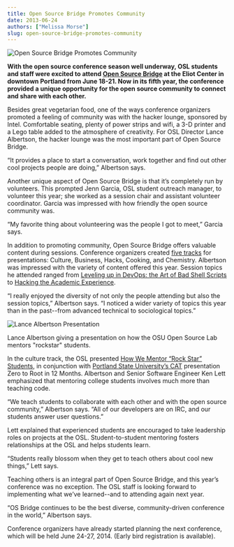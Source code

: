 ```yaml
---
title: Open Source Bridge Promotes Community
date: 2013-06-24
authors: ["Melissa Morse"]
slug: open-source-bridge-promotes-community
---
```


![Open Source Bridge Promotes Community](/images/osbridgecommunity.jpg#blog)

**With the open source conference season well underway, OSL students and staff
were excited to attend [Open Source Bridge](http://opensourcebridge.org/) at the Eliot Center in downtown
Portland from June 18-21. Now in its fifth year, the conference provided a
unique opportunity for the open source community to connect and share with each
other.**

Besides great vegetarian food, one of the ways conference organizers promoted a
feeling of community was with the hacker lounge, sponsored by Intel. Comfortable
seating, plenty of power strips and wifi, a 3-D printer and a Lego table added
to the atmosphere of creativity. For OSL Director Lance Albertson, the hacker
lounge was the most important part of Open Source Bridge.

“It provides a place to start a conversation, work together and find out other
cool projects people are doing,” Albertson says.

Another unique aspect of Open Source Bridge is that it’s completely run by
volunteers. This prompted Jenn Garcia, OSL student outreach manager, to
volunteer this year; she worked as a session chair and assistant volunteer
coordinator. Garcia was impressed with how friendly the open source community
was.

“My favorite thing about volunteering was the people I got to meet,” Garcia
says.

In addition to promoting community, Open Source Bridge offers valuable content
during sessions. Conference organizers created [five tracks](http://opensourcebridge.org/events/2013/tracks) for presentations:
Culture, Business, Hacks, Cooking, and Chemistry. Albertson was impressed with
the variety of content offered this year. Session topics he attended ranged from
[Leveling up in DevOps: the Art of Bad Shell Scripts](http://opensourcebridge.org/sessions/1139) to 
[Hacking the Academic Experience](http://opensourcebridge.org/sessions/1083).

“I really enjoyed the diversity of not only the people attending but also the
session topics,” Albertson says. “I noticed a wider variety of topics this year
than in the past--from advanced technical to sociological topics.”

![Lance Albertson Presentation](/images/lancepresentation.jpg#center)

Lance Albertson giving a presentation on how the OSU Open Source Lab mentors
"rockstar" students.

In the culture track, the OSL presented [How We Mentor “Rock Star” Students](http://opensourcebridge.org/sessions/1093),
in conjunction with [Portland State University’s CAT](http://cat.pdx.edu/) presentation Zero to Root
in 12 Months. Albertson and Senior Software Engineer Ken Lett emphasized that
mentoring college students involves much more than teaching code.

“We teach students to collaborate with each other and with the open source
community,” Albertson says. “All of our developers are on IRC, and our students
answer user questions.”

Lett explained that experienced students are encouraged to take leadership roles
on projects at the OSL. Student-to-student mentoring fosters relationships at
the OSL and helps students learn.

“Students really blossom when they get to teach others about cool new things,”
Lett says.

Teaching others is an integral part of Open Source Bridge, and this year’s
conference was no exception. The OSL staff is looking forward to implementing
what we’ve learned--and to attending again next year.

“OS Bridge continues to be the best diverse, community-driven conference in the
world,” Albertson says.

Conference organizers have already started planning the next conference, which
will be held June 24-27, 2014. (Early bird registration is available).
